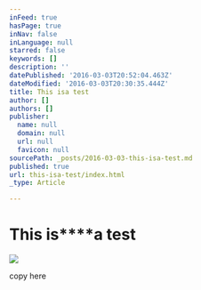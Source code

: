 ```yaml
---
inFeed: true
hasPage: true
inNav: false
inLanguage: null
starred: false
keywords: []
description: ''
datePublished: '2016-03-03T20:52:04.463Z'
dateModified: '2016-03-03T20:30:35.444Z'
title: This isa test
author: []
authors: []
publisher:
  name: null
  domain: null
  url: null
  favicon: null
sourcePath: _posts/2016-03-03-this-isa-test.md
published: true
url: this-isa-test/index.html
_type: Article

---
```

# This is****a test
![](https://the-grid-user-content.s3-us-west-2.amazonaws.com/9485a5a8-bbc5-41b8-a180-e4344ee95852.png)

copy here